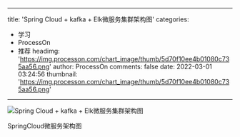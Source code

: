 
---
title: 'Spring Cloud + kafka + Elk微服务集群架构图'
categories: 
 - 学习
 - ProcessOn
 - 推荐
headimg: 'https://img.processon.com/chart_image/thumb/5d70f10ee4b01080c735aa56.png'
author: ProcessOn
comments: false
date: 2022-03-01 03:24:56
thumbnail: 'https://img.processon.com/chart_image/thumb/5d70f10ee4b01080c735aa56.png'
---

<div>   
<img class="thumb" alt="Spring Cloud + kafka + Elk微服务集群架构图" src="https://img.processon.com/chart_image/thumb/5d70f10ee4b01080c735aa56.png" referrerpolicy="no-referrer">
<p>SpringCloud微服务架构图</p>  
</div>
            
